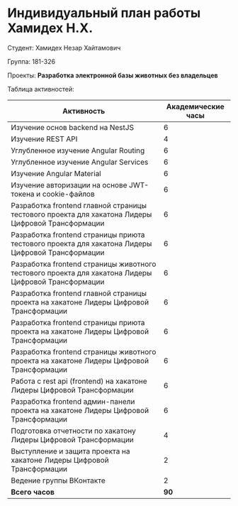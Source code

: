 #  **Индивидуальный план работы Хамидех Н.Х.**

Студент: Хамидех Незар Хайтамович

Группа: 181-326

Проекты: **Разработка электронной базы животных без владельцев**

Таблица активностей:

| Активность | Академические часы |
|-----------------------------------------------------------------------------------------|----|
| Изучение основ backend на NestJS | 6 |
| Изучение REST API | 4 |
| Углубленное изучение Angular Routing| 6 |
| Углубленное изучение Angular Services| 6 |
| Изучение Angular Material| 6 |
| Изучение авторизации на основе JWT-токена и cookie-файлов | 6 |
| Разработка frontend главной страницы тестового проекта для хакатона Лидеры Цифровой Трансформации | 6 |
| Разработка frontend страницы приюта тестового проекта для хакатона Лидеры Цифровой Трансформации | 6 |
| Разработка frontend страницы животного тестового проекта для хакатона Лидеры Цифровой Трансформации | 6 |
| Разработка frontend главной страницы проекта на хакатоне Лидеры Цифровой Трансформации | 6 |
| Разработка frontend страницы приюта проекта на хакатоне Лидеры Цифровой Трансформации | 6 |
| Разработка frontend страницы животного проекта на хакатоне Лидеры Цифровой Трансформации | 6 |
| Работа с rest api (frontend) на хакатоне Лидеры Цифровой Трансформации | 6 |
| Разработка frontend админ-панели проекта на хакатоне Лидеры Цифровой Трансформации | 6 |
| Подготовка отчетности по хакатону Лидеры Цифровой Трансформации | 4 |
| Выступление и защита проекта на хакатоне Лидеры Цифровой Трансформации | 2  |
| Ведение группы ВКонтакте | 2 |
| **Всего часов** | **90** |
